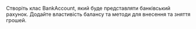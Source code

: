 Створіть клас BankAccount, який буде представляти банківський рахунок. 
Додайте властивість балансу та методи для внесення та зняття грошей.